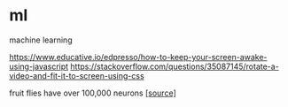 # ml
machine learning

https://www.educative.io/edpresso/how-to-keep-your-screen-awake-using-javascript
https://stackoverflow.com/questions/35087145/rotate-a-video-and-fit-it-to-screen-using-css

fruit flies have over 100,000 neurons [[source]](https://www.cell.com/neuron/fulltext/S0896-6273(13)01140-9)
